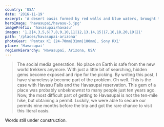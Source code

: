 ```yaml
---
country: 'USA'
date: '2016-11-19'
excerpt: 'A desert oasis formed by red walls and blue waters, brought to you by the social media generation.'
heroImage: 'havasupai/havasu-5.jpg'
imagePrefix: 'havasupai/havasu'
images: '1,2|4,3,5,6|7,8,9,10,11|12,13,14,15|17,16,18,20,19|21'
path: '/places/havasupai-arizona'
photoGear: 'Pentax K1 (24-70mm|31mm|100mm), Sony RX1'
place: 'Havasupai'
regionHierarchy: 'Havasupai, Arizona, USA'
---
```


> The social media generation. No place on Earth is safe from the new world trekkers anymore. With just a little bit of searching, hidden gems become exposed and ripe for the picking. By writing this post, I have shamelessly become part of the problem. Oh well. This is the case with Havasu Falls and the Havasupai reservation. This gem of a place was probably unbeknownst to many people just ten years ago. Now, the most difficult part of getting to Havasupai is not the ten-mile hike, but obtaining a permit. Luckily, we were able to secure our permits nine months before the trip and got the rare chance to visit this literal oasis.

Words still under construction.
